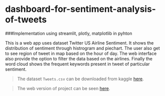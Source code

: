 # dashboard-for-sentiment-analysis-of-tweets
###Implementation using streamlit, plotly, matplotlib in pyhton

This is a web app uses dataset Twitter US Airline Sentiment. It shows the distribution of sentiment through histrogram and piechart. The user also get to see region of tweet in map based on the hour of day. The web interface also provide the option to filter the data based on the airlines. Finally the word cloud shows the frequent keywords present in tweet of particular sentiment.


> The dataset ```Tweets.csv``` can be downloaded from kaggle [here](https://www.kaggle.com/crowdflower/twitter-airline-sentiment).


> The web version of project can be seen [here](https://sentiment-analysis-dashboard1.herokuapp.com/).
